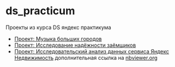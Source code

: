 # ds_practicum
Проекты из курса DS яндекс практикума
* [Проект: Музыка больших городов](https://github.com/arsengir/ds_practicum/blob/master/project_sprint_1.ipynb "Базовый Python")
* [Проект: Исследование надёжности заёмщиков](https://github.com/arsengir/ds_practicum/blob/master/project_sprint_2_preprocessing_.ipynb "Предобработка данных")
* [Проект: Исследовательский анализ данных сервиса Яндекс Недвижимость](https://github.com/arsengir/ds_practicum/blob/master/project_sprint_3_EDA.ipynb "Исследовательский анализ данных") дополнительная ссылка на [nbviewer.org](https://nbviewer.org/github/arsengir/ds_practicum/blob/master/project_sprint_3_EDA.ipynb "Исследовательский анализ данных с графиками")
